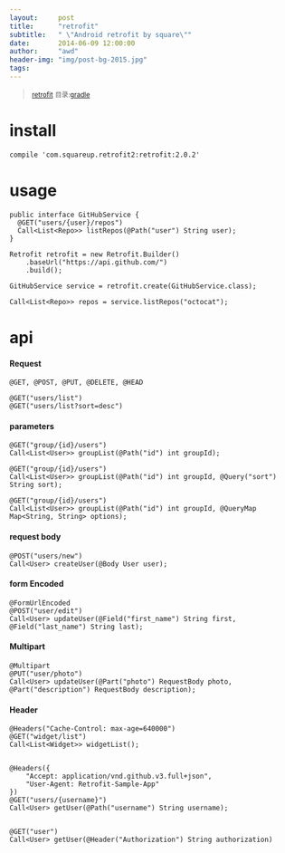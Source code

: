 ```yaml
---
layout:     post
title:      "retrofit"
subtitle:   " \"Android retrofit by square\""
date:       2014-06-09 12:00:00
author:     "awd"
header-img: "img/post-bg-2015.jpg"
tags:
---
```

><small>[retrofit](https://github.com/square/retrofit)</small>
><small>目录:[gradle](/2014/06/09/gradle)</small>


# install 
```
compile 'com.squareup.retrofit2:retrofit:2.0.2'
```

# usage

```
public interface GitHubService {
  @GET("users/{user}/repos")
  Call<List<Repo>> listRepos(@Path("user") String user);
}

Retrofit retrofit = new Retrofit.Builder()
    .baseUrl("https://api.github.com/")
    .build();

GitHubService service = retrofit.create(GitHubService.class);

Call<List<Repo>> repos = service.listRepos("octocat");
```

# api

#### Request

```
@GET, @POST, @PUT, @DELETE, @HEAD

@GET("users/list")
@GET("users/list?sort=desc")

```

#### parameters

```
@GET("group/{id}/users")
Call<List<User>> groupList(@Path("id") int groupId);

@GET("group/{id}/users")
Call<List<User>> groupList(@Path("id") int groupId, @Query("sort") String sort);

@GET("group/{id}/users")
Call<List<User>> groupList(@Path("id") int groupId, @QueryMap Map<String, String> options);
```

#### request body

```
@POST("users/new")
Call<User> createUser(@Body User user);
```

#### form Encoded

```
@FormUrlEncoded
@POST("user/edit")
Call<User> updateUser(@Field("first_name") String first, @Field("last_name") String last);
```

#### Multipart

```
@Multipart
@PUT("user/photo")
Call<User> updateUser(@Part("photo") RequestBody photo, @Part("description") RequestBody description);
```

#### Header

```
@Headers("Cache-Control: max-age=640000")
@GET("widget/list")
Call<List<Widget>> widgetList();


@Headers({
    "Accept: application/vnd.github.v3.full+json",
    "User-Agent: Retrofit-Sample-App"
})
@GET("users/{username}")
Call<User> getUser(@Path("username") String username);


@GET("user")
Call<User> getUser(@Header("Authorization") String authorization)

```


